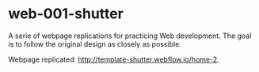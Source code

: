 # web-001-shutter

A serie of webpage replications for practicing Web development. The goal is to follow the original design as closely as possible.

Webpage replicated: http://template-shutter.webflow.io/home-2.

